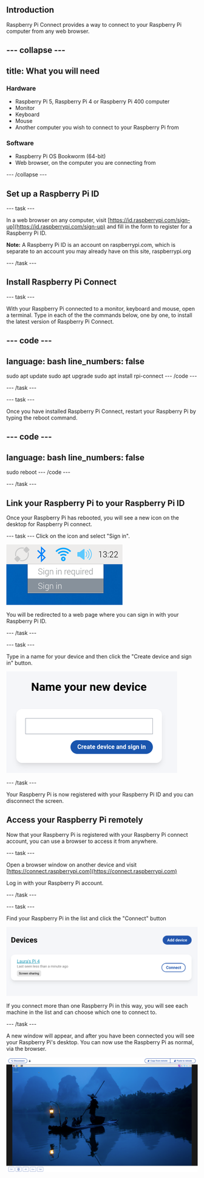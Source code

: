 ## Introduction

Raspberry Pi Connect provides a way to connect to your Raspberry Pi computer from any web browser. 

--- collapse ---
---
title: What you will need
---
### Hardware

+ Raspberry Pi 5, Raspberry Pi 4 or Raspberry Pi 400 computer
+ Monitor
+ Keyboard 
+ Mouse
+ Another computer you wish to connect to your Raspberry Pi from

### Software

+ Raspberry Pi OS Bookworm (64-bit)
+ Web browser, on the computer you are connecting from

--- /collapse ---

## Set up a Raspberry Pi ID
--- task ---

In a web browser on any computer, visit [https://id.raspberrypi.com/sign-up](https://id.raspberrypi.com/sign-up) and fill in the form to register for a Raspberry Pi ID.

**Note:** A Raspberry Pi ID is an account on raspberrypi.com, which is separate to an account you may already have on this site, raspberrypi.org 

--- /task ---

## Install Raspberry Pi Connect
--- task ---

With your Raspberry Pi connected to a monitor, keyboard and mouse, open a terminal. Type in each of the the commands below, one by one, to install the latest version of Raspberry Pi Connect. 

--- code ---
---
language: bash
line_numbers: false
---
sudo apt update
sudo apt upgrade
sudo apt install rpi-connect
--- /code ---

--- /task ---

--- task ---

Once you have installed Raspberry Pi Connect, restart your Raspberry Pi by typing the reboot command.

--- code ---
---
language: bash
line_numbers: false
---
sudo reboot
--- /code ---

--- /task ---

## Link your Raspberry Pi to your Raspberry Pi ID
Once your Raspberry Pi has rebooted, you will see a new icon on the desktop for Raspberry Pi connect.

--- task ---
Click on the icon and select "Sign in". 

![Sign in to Raspberry Pi connect](images/sign_in.png)

You will be redirected to a web page where you can sign in with your Raspberry Pi ID. 


--- /task ---

--- task ---

Type in a name for your device and then click the "Create device and sign in" button. 

![Name your new device](images/name_your_device.png)

--- /task ---


Your Raspberry Pi is now registered with your Raspberry Pi ID and you can disconnect the screen. 

## Access your Raspberry Pi remotely

Now that your Raspberry Pi is registered with your Raspberry Pi connect account, you can use a browser to access it from anywhere. 

--- task ---

Open a browser window on another device and visit [https://connect.raspberrypi.com](https://connect.raspberrypi.com)

Log in with your Raspberry Pi account.

--- /task ---

--- task ---

Find your Raspberry Pi in the list and click the "Connect" button

![Connect to the Raspberry Pi](images/select_pi.png)

If you connect more than one Raspberry Pi in this way, you will see each machine in the list and can choose which one to connect to. 

--- /task ---

A new window will appear, and after you have been connected you will see your Raspberry Pi's desktop. You can now use the Raspberry Pi as normal, via the browser.

![Use the Raspberry Pi via screen share](images/use_remotely.png)